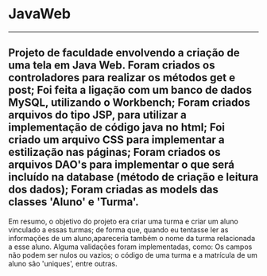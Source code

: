 ﻿# JavaWeb
----------------------------------------------------------------
Projeto de faculdade envolvendo a criação de uma tela em Java Web.
Foram criados os controladores para realizar os métodos get e post;
Foi feita a ligação com um banco de dados MySQL, utilizando o Workbench;
Foram criados arquivos do tipo JSP, para utilizar a implementação de código java no html;
Foi criado um arquivo CSS para implementar a estilização nas páginas;
Foram criados os arquivos DAO's para implementar o que será incluído na database (método de criação e leitura dos dados);
Foram criadas as models das classes 'Aluno' e 'Turma'.
----------------------------------------------------------------
Em resumo, o objetivo do projeto era criar uma turma e criar um aluno vinculado a essas turmas; de forma que, quando eu tentasse ler as informações de um aluno,apareceria também o nome da turma relacionada a esse aluno. Alguma validações foram implementadas, como: Os campos não podem ser nulos ou vazios; o código de uma turma e a matrícula de um aluno são 'uniques', entre outras.
